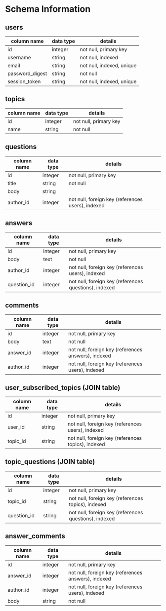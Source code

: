 # Schema Information

## users
column name     | data type | details
----------------|-----------|-----------------------
id              | integer   | not null, primary key
username        | string    | not null, indexed
email           | string    | not null, indexed, unique
password_digest | string    | not null
session_token   | string    | not null, indexed, unique

## topics
column name | data type | details
------------|-----------|-----------------------
id          | integer   | not null, primary key
name        | string    | not null

## questions
column name | data type | details
------------|-----------|-----------------------
id          | integer   | not null, primary key
title       | string    | not null
body        | string    |
author_id   | integer   | not null, foreign key (references users), indexed

## answers
column name | data type | details
------------|-----------|-----------------------
id          | integer   | not null, primary key
body        | text      | not null
author_id   | integer   | not null, foreign key (references users), indexed
question_id | integer   | not null, foreign key (references questions), indexed

## comments
column name | data type | details
------------|-----------|-----------------------
id          | integer   | not null, primary key
body        | text      | not null
answer_id   | integer   | not null, foreign key (references answers), indexed
author_id   | integer   | not null, foreign key (references users), indexed

## user_subscribed_topics (JOIN table)
column name        | data type | details
-------------------|-----------|-----------------------
id                 | integer   | not null, primary key
user_id            | string    | not null, foreign key (references users), indexed
topic_id           | string    | not null, foreign key (references topics), indexed

## topic_questions (JOIN table)
column name        | data type | details
-------------------|-----------|-----------------------
id                 | integer   | not null, primary key
topic_id           | string    | not null, foreign key (references topics), indexed
question_id        | string    | not null, foreign key (references questions), indexed

## answer_comments
column name | data type | details
------------|-----------|-----------------------
id          | integer   | not null, primary key
answer_id   | integer   | not null, foreign key (references answers), indexed
author_id   | integer   | not null, foreign key (references users), indexed
body        | string    | not null

